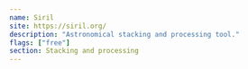 ```yaml
---
name: Siril
site: https://siril.org/
description: "Astronomical stacking and processing tool."
flags: ["free"]
section: Stacking and processing
---
```

